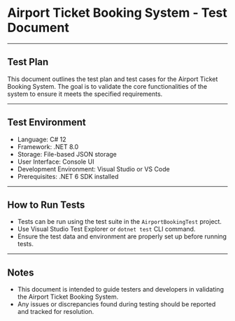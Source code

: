 # Airport Ticket Booking System - Test Document

---

## Test Plan

This document outlines the test plan and test cases for the Airport Ticket Booking System. The goal is to validate the core functionalities of the system to ensure it meets the specified requirements.

---

## Test Environment

- Language: C# 12
- Framework: .NET 8.0
- Storage: File-based JSON storage
- User Interface: Console UI
- Development Environment: Visual Studio or VS Code
- Prerequisites: .NET 6 SDK installed

---

## How to Run Tests

- Tests can be run using the test suite in the `AirportBookingTest` project.
- Use Visual Studio Test Explorer or `dotnet test` CLI command.
- Ensure the test data and environment are properly set up before running tests.

---

## Notes

- This document is intended to guide testers and developers in validating the Airport Ticket Booking System.
- Any issues or discrepancies found during testing should be reported and tracked for resolution.
